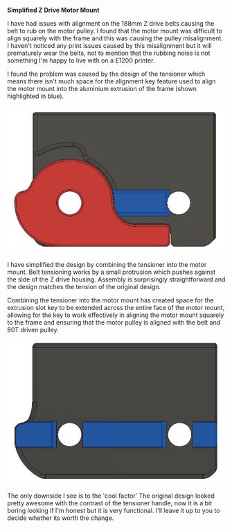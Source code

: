 **Simplified Z Drive Motor Mount**

I have had issues with  alignment on the 188mm Z drive belts causing the belt to rub on the motor pulley. I found that the motor mount was difficult to align squarely with the frame and this was causing the pulley misalignment. I haven't noticed any print issues caused by this misalignment but it will prematurely wear the belts, not to mention that the rubbing noise is not something I'm happy to live with on a £1200 printer.

I found the problem was caused by the design of the tensioner which means there isn't much space for the alignment key feature used to align the motor mount into the aluminium extrusion of the frame (shown highlighted in blue).

![](Small_key.JPG?raw=true)

I have simplified the design by combining the tensioner into the motor mount. Belt tensioning works by a small protrusion which pushes against the side of the Z drive housing. Assembly is surprisingly straightforward and the design matches the tension of the original design.

Combining the tensioner into the motor mount has created space for the extrusion slot key to be extended across the entire face of the motor mount, allowing for the key to work effectively in aligning the motor mount squarely to the frame and ensuring that the motor pulley is aligned with the belt and 80T driven pulley.

![](Long_key.JPG?raw=true)

The only downside I see is to the 'cool factor' The original design looked pretty awesome with the contrast of the tensioner handle, now it is a bit boring looking if I'm honest but it is very functional. I'll leave it up to you to decide whether its worth the change.

